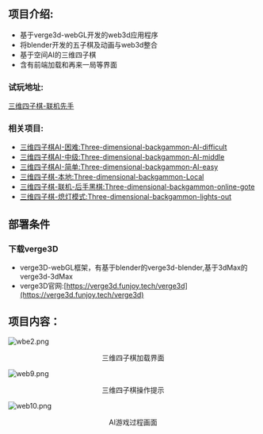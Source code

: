 ## 项目介绍:
- 基于verge3d-webGL开发的web3d应用程序
- 将blender开发的五子棋及动画与web3d整合
- 基于空间AI的三维四子棋
- 含有前端加载和再来一局等界面

### 试玩地址: <br>
[三维四子棋-联机先手](https://f01-1309918226.file.myqcloud.com/91/2022/08/17/KaGoBang-%E5%85%88%E6%89%8B/loading.html?x-cos-traffic-limit=819200)


### 相关项目:
- [三维四子棋AI-困难:Three-dimensional-backgammon-AI-difficult](https://github.com/MrOwenovo/Three-dimensional-backgammon-AI-difficult) <br>
- [三维四子棋AI-中级:Three-dimensional-backgammon-AI-middle](https://github.com/MrOwenovo/Three-dimensional-backgammon-AI-middle) <br>
- [三维四子棋AI-简单:Three-dimensional-backgammon-AI-easy](https://github.com/MrOwenovo/Three-dimensional-backgammon-AI-easy) <br>
- [三维四子棋-本地:Three-dimensional-backgammon-Local](https://github.com/MrOwenovo/Three-dimensional-backgammon-local) <br>
- [三维四子棋-联机-后手黑棋:Three-dimensional-backgammon-online-gote](https://github.com/MrOwenovo/Three-dimensional-backgammon-online-gote) <br>
- [三维四子棋-熄灯模式:Three-dimensional-backgammon-lights-out](https://github.com/MrOwenovo/Three-dimensional-backgammon-lights-out) <br>


## 部署条件
### 下载verge3D
- verge3D-webGL框架，有基于blender的verge3d-blender,基于3dMax的verge3d-3dMax
- verge3D官网:[https://verge3d.funjoy.tech/verge3d](https://verge3d.funjoy.tech/verge3d)

## 项目内容：
![wbe2.png](https://s2.loli.net/2022/07/01/bIhHDMVkUL2Z5Tw.png)
<p align="center">三维四子棋加载界面</p>

![web9.png](https://s2.loli.net/2022/07/01/8oAu592ghDTQMsx.png)
<p align="center">三维四子棋操作提示</p>

![web10.png](https://s2.loli.net/2022/07/01/UcNkqfzlKa5B4JV.png)
<p align="center">AI游戏过程画面</p>
